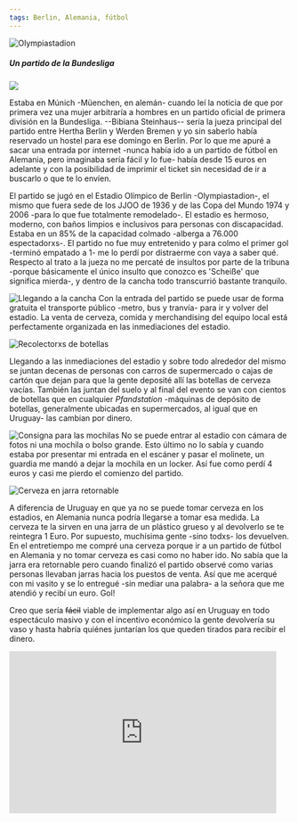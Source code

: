 ```yaml
---
tags: Berlin, Alemania, fútbol
---
```

![Olympiastadion](img/work/proj-006/thumb.jpg)
##### Un partido de la Bundesliga

![](img/work/proj-006/wrench.svg)


Estaba en Múnich -Müenchen, en alemán- cuando leí la noticia de que por primera vez una mujer arbitraría a hombres en un partido oficial de primera división en la Bundesliga. --Bibiana Steinhaus-- sería la jueza principal del partido entre Hertha Berlin y Werden Bremen y yo sin saberlo había reservado un hostel para ese domingo en Berlin. Por lo que me apuré a sacar una entrada por internet -nunca había ido a un partido de fútbol en Alemania, pero imaginaba sería fácil y lo fue- había desde 15 euros en adelante y con la posibilidad de imprimir el ticket sin necesidad de ir a buscarlo o que te lo envíen.

El partido se jugó en el Estadio Olímpico de Berlin -Olympiastadion-, el mismo que fuera sede de los JJOO de 1936 y de las Copa del Mundo 1974 y 2006 -para lo que fue totalmente remodelado-. El estadio es hermoso, moderno, con baños limpios e inclusivos para personas con discapacidad. Estaba en un 85% de la capacidad colmado -alberga a 76.000 espectadorxs-. 
El partido no fue muy entretenido y para colmo el primer gol -terminó empatado a 1- me lo perdí por distraerme con vaya a saber qué. Respecto al trato a la jueza no me percaté de insultos por parte de la tribuna -porque básicamente el único insulto que conozco es 'Scheiße' que significa mierda-, y dentro de la cancha todo transcurrió bastante tranquilo. 


![Llegando a la cancha](img/work/proj-006/IMG_20170910_135706_lzn.jpg)
Con la entrada del partido se puede usar de forma gratuita el transporte público -metro, bus y tranvía- para ir y volver del estadio. La venta de cerveza, comida y merchandising del equipo local está perfectamente organizada en las inmediaciones del estadio. 

![Recolectorxs de botellas](img/work/proj-006/IMG_20170910_140244_lzn.jpg)

Llegando a las inmediaciones del estadio y sobre todo alrededor del mismo se juntan decenas de personas con carros de supermercado o cajas de cartón que dejan para que la gente deposité allí las botellas de cerveza vacías. También las juntan del suelo y al final del evento se van con cientos de botellas que en cualquier *Pfandstation* -máquinas de depósito de botellas, generalmente ubicadas en supermercados, al igual que en Uruguay- las cambian por dinero.

![Consigna para las mochilas](img/work/proj-006/IMG_20170910_142957_lzn.jpg)
No se puede entrar al estadio con cámara de fotos ni una mochila o bolso grande. Esto último no lo sabía y cuando estaba por presentar mi entrada en el escáner y pasar el molinete, un guardia me mandó a dejar la mochila en un locker. Así fue como perdí 4 euros y casi me pierdo el comienzo del partido. 

![Cerveza en jarra retornable](img/work/proj-006/IMG_20170910_162522_lzn.jpg)

A diferencia de Uruguay en que ya no se puede tomar cerveza en los estadios, en Alemania nunca podría llegarse a tomar esa medida. La cerveza te la sirven en una jarra de un plástico grueso y al devolverlo se te reintegra 1 Euro. Por supuesto, muchísima gente -sino todxs- los devuelven. En el entretiempo me compré una cerveza porque ir a un partido de fútbol en Alemania y no tomar cerveza es casi como no haber ido. No sabía que la jarra era retornable pero cuando finalizó el partido observé como varias personas llevaban jarras hacia los puestos de venta. Así que me acerqué con mi vasito y se lo entregué -sin mediar una palabra- a la señora que me atendió y recibí un euro. Gol!


Creo que sería ~~fácil~~ viable de implementar algo así en Uruguay en todo espectáculo masivo y con el incentivo económico la gente devolvería su vaso y hasta habría quiénes juntarían los que queden tirados para recibir el dinero. 

<iframe src="https://giphy.com/embed/XYsNDlYU4ifra" width="480" height="291" frameBorder="0" class="giphy-embed" allowFullScreen></iframe>






